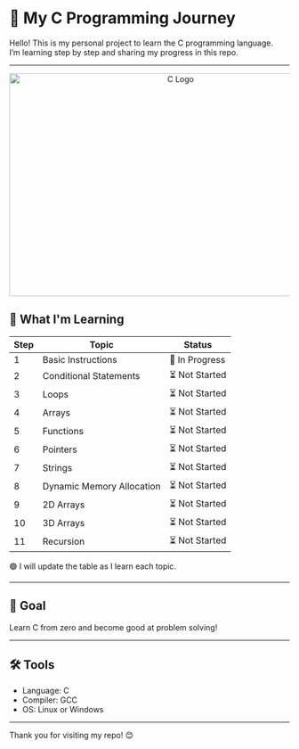 # 🧠 My C Programming Journey

Hello! This is my personal project to learn the C programming language.  
I’m learning step by step and sharing my progress in this repo.

---

<p align="center">
  <img src="https://sdmntprpolandcentral.oaiusercontent.com/files/00000000-d9c8-620a-9ef2-f19c794715ce/raw?se=2025-07-10T17%3A43%3A03Z&sp=r&sv=2024-08-04&sr=b&scid=962c3c44-cd34-59b6-8453-7bbbdcc84b23&skoid=f71d6506-3cac-498e-b62a-67f9228033a9&sktid=a48cca56-e6da-484e-a814-9c849652bcb3&skt=2025-07-10T09%3A15%3A45Z&ske=2025-07-11T09%3A15%3A45Z&sks=b&skv=2024-08-04&sig=BdhvFBbXJOQNy2YwQGRizu0bdm%2Be11B/CIW6QaTE9Fo%3D" width="600" height="400" alt="C Logo"/>
</p>



## 📘 What I'm Learning

| Step | Topic                     | Status       |
|------|---------------------------|--------------|
| 1    | Basic Instructions        | 🔄 In Progress |
| 2    | Conditional Statements    | ⏳ Not Started |
| 3    | Loops                     | ⏳ Not Started |
| 4    | Arrays                    | ⏳ Not Started |
| 5    | Functions                 | ⏳ Not Started |
| 6    | Pointers                  | ⏳ Not Started |
| 7    | Strings                   | ⏳ Not Started |
| 8    | Dynamic Memory Allocation | ⏳ Not Started |
| 9    | 2D Arrays                 | ⏳ Not Started |
| 10   | 3D Arrays                 | ⏳ Not Started |
| 11   | Recursion                 | ⏳ Not Started |

🟢 I will update the table as I learn each topic.

---

## 🎯 Goal

Learn C from zero and become good at problem solving!

---

## 🛠 Tools

- Language: C
- Compiler: GCC
- OS: Linux or Windows

---

Thank you for visiting my repo! 😊
